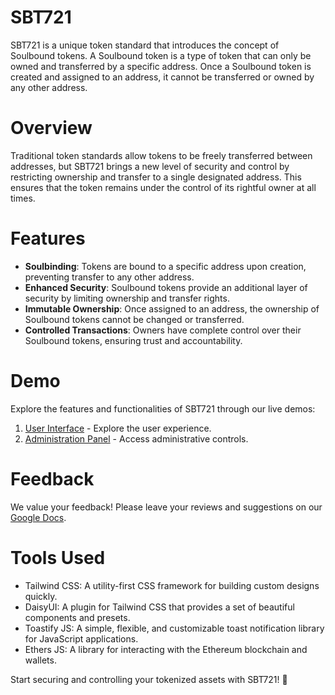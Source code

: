 # SBT721
SBT721 is a unique token standard that introduces the concept of Soulbound tokens. A Soulbound token is a type of token that can only be owned and transferred by a specific address. Once a Soulbound token is created and assigned to an address, it cannot be transferred or owned by any other address.

# Overview
Traditional token standards allow tokens to be freely transferred between addresses, but SBT721 brings a new level of security and control by restricting ownership and transfer to a single designated address. This ensures that the token remains under the control of its rightful owner at all times.

# Features
- **Soulbinding**: Tokens are bound to a specific address upon creation, preventing transfer to any other address.
- **Enhanced Security**: Soulbound tokens provide an additional layer of security by limiting ownership and transfer rights.
- **Immutable Ownership**: Once assigned to an address, the ownership of Soulbound tokens cannot be changed or transferred.
- **Controlled Transactions**: Owners have complete control over their Soulbound tokens, ensuring trust and accountability.

# Demo
Explore the features and functionalities of SBT721 through our live demos:

1. [User Interface](https://moretech-forward.github.io/SBT-721-front/erc721/index.html) - Explore the user experience. 
2. [Administration Panel](https://moretech-forward.github.io/SBT-721-front/erc721-admin/index.html) - Access administrative controls.

# Feedback
We value your feedback! Please leave your reviews and suggestions on our [Google Docs](https://docs.google.com/document/d/1B18EkMdZKfJIBc-rCqlAuUOhOcGvFTZnikDjzBGI4qc/edit?usp=sharing).

# Tools Used
- Tailwind CSS: A utility-first CSS framework for building custom designs quickly.
- DaisyUI: A plugin for Tailwind CSS that provides a set of beautiful components and presets.
- Toastify JS: A simple, flexible, and customizable toast notification library for JavaScript applications.
- Ethers JS: A library for interacting with the Ethereum blockchain and wallets.

Start securing and controlling your tokenized assets with SBT721! 🚀